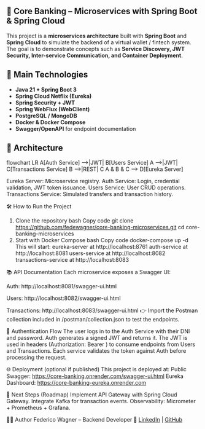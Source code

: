 ## 🧩 Core Banking – Microservices with Spring Boot & Spring Cloud
This project is a **microservices architecture** built with **Spring Boot** and **Spring Cloud** to simulate the backend of a virtual wallet / fintech system.
The goal is to demonstrate concepts such as **Service Discovery, JWT Security, Inter-service Communication, and Container Deployment**.

## 🚀 Main Technologies
- **Java 21 + Spring Boot 3**
- **Spring Cloud Netflix (Eureka)**
- **Spring Security + JWT**
- **Spring WebFlux (WebClient)**
- **PostgreSQL / MongoDB**
- **Docker & Docker Compose**
- **Swagger/OpenAPI** for endpoint documentation

## 📐 Architecture
flowchart LR
    A[Auth Service] -->|JWT| B[Users Service]
    A -->|JWT| C[Transactions Service]
    B -->|REST| C
    A & B & C --> D[Eureka Server]
    
Eureka Server: Microservice registry.
Auth Service: Login, credential validation, JWT token issuance.
Users Service: User CRUD operations.
Transactions Service: Simulated transfers and transaction history.

🛠️ How to Run the Project
1. Clone the repository
bash
Copy code
git clone https://github.com/fedewagner/core-banking-microservices.git
cd core-banking-microservices
2. Start with Docker Compose
bash
Copy code
docker-compose up -d
This will start:
eureka-server at http://localhost:8761
auth-service at http://localhost:8081
users-service at http://localhost:8082
transactions-service at http://localhost:8083

📚 API Documentation
Each microservice exposes a Swagger UI:

Auth: http://localhost:8081/swagger-ui.html

Users: http://localhost:8082/swagger-ui.html

Transactions: http://localhost:8083/swagger-ui.html
👉 Import the Postman collection included in /postman/collection.json to test the endpoints.

🔐 Authentication Flow
The user logs in to the Auth Service with their DNI and password.
Auth generates a signed JWT and returns it.
The JWT is used in headers (Authorization: Bearer <token>) to consume endpoints from Users and Transactions.
Each service validates the token against Auth before processing the request.

🌐 Deployment (optional if published)
This project is deployed at:
Public Swagger: https://core-banking.onrender.com/swagger-ui.html
Eureka Dashboard: https://core-banking-eureka.onrender.com

📌 Next Steps (Roadmap)
Implement API Gateway with Spring Cloud Gateway.
Integrate Kafka for transaction events.
Observability: Micrometer + Prometheus + Grafana.

👨‍💻 Author
Federico Wagner – Backend Developer
🔗 [LinkedIn](https://www.linkedin.com/in/federicowagner1994/) | [GitHub](https://github.com/Federico-Wagner)
